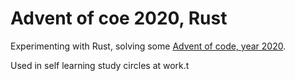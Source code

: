 # Advent of coe 2020, Rust

Experimenting with Rust, solving some [Advent of code, year 2020](https://adventofcode.com/2020).

Used in self learning study circles at work.t
